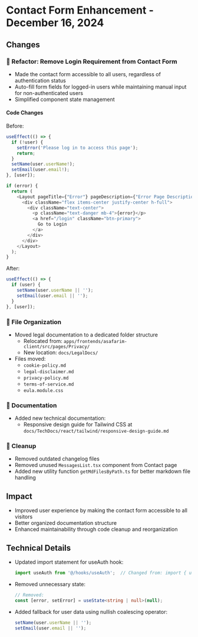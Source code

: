 # Contact Form Enhancement - December 16, 2024

## Changes

### 🔄 Refactor: Remove Login Requirement from Contact Form
- Made the contact form accessible to all users, regardless of authentication status
- Auto-fill form fields for logged-in users while maintaining manual input for non-authenticated users
- Simplified component state management

#### Code Changes

Before:
```typescript
useEffect(() => {
  if (!user) {
    setError('Please log in to access this page');
    return;
  }
  setName(user.userName!);
  setEmail(user.email!);
}, [user]);

if (error) {
  return (
    <Layout pageTitle={"Error"} pageDescription={"Error Page Description"}>
      <div className="flex items-center justify-center h-full">
        <div className="text-center">
          <p className="text-danger mb-4">{error}</p>
          <a href="/login" className="btn-primary">
            Go to Login
          </a>
        </div>
      </div>
    </Layout>
  );
}
```

After:
```typescript
useEffect(() => {
  if (user) {
    setName(user.userName || '');
    setEmail(user.email || '');
  }
}, [user]);
```

### 📁 File Organization
- Moved legal documentation to a dedicated folder structure
  - Relocated from: `apps/frontends/asafarim-client/src/pages/Privacy/`
  - New location: `docs/LegalDocs/`
- Files moved:
  - `cookie-policy.md`
  - `legal-disclaimer.md`
  - `privacy-policy.md`
  - `terms-of-service.md`
  - `eula.module.css`

### 📝 Documentation
- Added new technical documentation:
  - Responsive design guide for Tailwind CSS at `docs/TechDocs/react/tailwind/responsive-design-guide.md`

### 🧹 Cleanup
- Removed outdated changelog files
- Removed unused `MessagesList.tsx` component from Contact page
- Added new utility function `getMdFilesByPath.ts` for better markdown file handling

## Impact
- Improved user experience by making the contact form accessible to all visitors
- Better organized documentation structure
- Enhanced maintainability through code cleanup and reorganization

## Technical Details
- Updated import statement for useAuth hook:
  ```typescript
  import useAuth from '@/hooks/useAuth';  // Changed from: import { useAuth } from '@/hooks/useAuth'
  ```
- Removed unnecessary state:
  ```typescript
  // Removed:
  const [error, setError] = useState<string | null>(null);
  ```
- Added fallback for user data using nullish coalescing operator:
  ```typescript
  setName(user.userName || '');
  setEmail(user.email || '');
  ```
